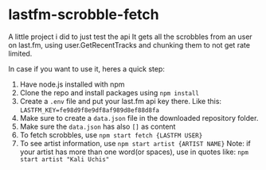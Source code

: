 # lastfm-scrobble-fetch
A little project i did to just test the api
It gets all the scrobbles from an user on last.fm, using user.GetRecentTracks and chunking them to not get rate limited.

In case if you want to use it, heres a quick step:

1. Have node.js installed with npm
2. Clone the repo and install packages using `npm install`
3. Create a `.env` file and put your last.fm api key there. Like this: `LASTFM_KEY=fe98d9f8e9df8af989d8ef88d8fa`
4. Make sure to create a `data.json` file in the downloaded repository folder.
5. Make sure the `data.json` has also `[]` as content
6. To fetch scrobbles, use `npm start fetch {LASTFM USER}`
7. To see artist information, use `npm start artist {ARTIST NAME}`
   Note: if your artist has more than one word(or spaces), use in quotes like: `npm start artist "Kali Uchis"`